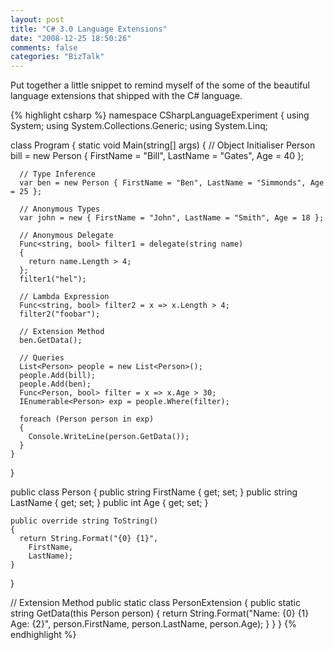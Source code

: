 ```yaml
---
layout: post
title: "C# 3.0 Language Extensions"
date: "2008-12-25 18:50:26"
comments: false
categories: "BizTalk"
---
```


Put together a little snippet to remind myself of the some of the beautiful language extensions that shipped with the C# language.

{% highlight csharp %}
namespace CSharpLanguageExperiment
{
  using System;
  using System.Collections.Generic;
  using System.Linq; 

  class Program
  {
    static void Main(string[] args)
    {
      // Object Initialiser
      Person bill = new Person { FirstName = "Bill", LastName = "Gates", Age = 40 }; 

      // Type Inference
      var ben = new Person { FirstName = "Ben", LastName = "Simmonds", Age = 25 }; 

      // Anonymous Types
      var john = new { FirstName = "John", LastName = "Smith", Age = 18 }; 

      // Anonymous Delegate
      Func<string, bool> filter1 = delegate(string name)
      {
        return name.Length > 4;
      };
      filter1("hel"); 

      // Lambda Expression
      Func<string, bool> filter2 = x => x.Length > 4;
      filter2("foobar"); 

      // Extension Method
      ben.GetData(); 

      // Queries
      List<Person> people = new List<Person>();
      people.Add(bill);
      people.Add(ben);
      Func<Person, bool> filter = x => x.Age > 30;
      IEnumerable<Person> exp = people.Where(filter); 

      foreach (Person person in exp)
      {
        Console.WriteLine(person.GetData());
      }
    }
  } 


  public class Person
  {
    public string FirstName { get; set; }
    public string LastName { get; set; }
    public int Age { get; set; } 

    public override string ToString()
    {
      return String.Format("{0} {1}",
        FirstName,
        LastName);
    }
  } 


  // Extension Method
  public static class PersonExtension
  {
    public static string GetData(this Person person)
    {
      return String.Format("Name: {0} {1} Age: {2}",
        person.FirstName,
        person.LastName,
        person.Age);
    }
  }
}
{% endhighlight %}